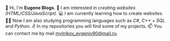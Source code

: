 👋 Hi, I'm <b>Eugene Blogs</b>.
👀 I am interested in <i>creating websites (HTML/CSS/JavaScript)</i>.
💻 I am currently learning how to create websites.
👨‍💻 Now I am also studying programming languages such as <i>C#</i>, <i>C++ + SQL</i> and <i>Python</i>.
✌ In my repositories you will find some of my projects.
📫 You can contact me by mail mylnikov_evgeniy90@mail.ru.